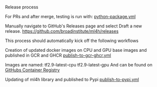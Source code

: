 Release process


For PRs and after merge, testing is run with:
[python-package.yml](python-package.yml)



Manually navigate to GitHub's Releases page and select Draft a new release. 
https://github.com/broadinstitute/ml4h/releases

This process should automatically kick off the following workflows

Creation of updated docker images on CPU and GPU base images and published in GCR and GHCR
[publish-to-gcr-ghcr.yml](publish-to-gcr-ghcr.yml)

Images are named:
tf2.9-latest-cpu
tf2.9-latest-gpu
And can be found on [GitHubs Container Registry](https://github.com/broadinstitute/ml4h/pkgs/container/ml4h)

Updating of ml4h library and published to Pypi
[publish-to-pypi.yml](publish-to-pypi.yml)




